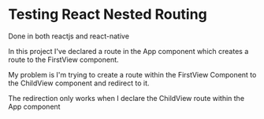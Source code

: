 # Testing React Nested Routing

Done in both reactjs and react-native

In this project I've declared a route in the App component which creates a route to the FirstView component.

My problem is I'm trying to create a route within the FirstView Component to the ChildView component and redirect to it.

The redirection only works when I declare the ChildView route within the App component